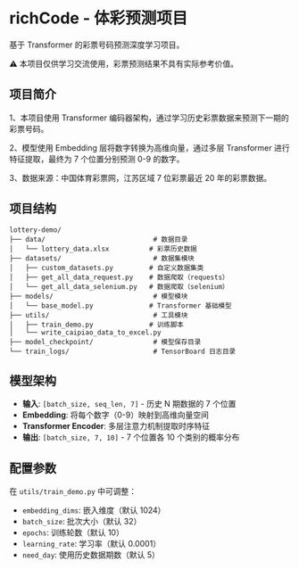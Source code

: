 # richCode - 体彩预测项目

基于 Transformer 的彩票号码预测深度学习项目。 

⚠️ 本项目仅供学习交流使用，彩票预测结果不具有实际参考价值。

## 项目简介

1、本项目使用 Transformer 编码器架构，通过学习历史彩票数据来预测下一期的彩票号码。

2、模型使用 Embedding 层将数字转换为高维向量，通过多层 Transformer 进行特征提取，最终为 7 个位置分别预测 0-9 的数字。

3、数据来源：中国体育彩票网，江苏区域 7 位彩票最近 20 年的彩票数据。

## 项目结构

```
lottery-demo/
├── data/                           # 数据目录
│   └── lottery_data.xlsx          # 彩票历史数据
├── datasets/                       # 数据集模块
│   ├── custom_datasets.py         # 自定义数据集类
│   ├── get_all_data_request.py    # 数据爬取（requests）
│   └── get_all_data_selenium.py   # 数据爬取（selenium）
├── models/                         # 模型模块
│   └── base_model.py              # Transformer 基础模型
├── utils/                          # 工具模块
│   ├── train_demo.py              # 训练脚本
│   └── write_caipiao_data_to_excel.py
├── model_checkpoint/               # 模型保存目录
└── train_logs/                     # TensorBoard 日志目录
```

## 模型架构

- **输入**: `[batch_size, seq_len, 7]` - 历史 N 期数据的 7 个位置
- **Embedding**: 将每个数字（0-9）映射到高维向量空间
- **Transformer Encoder**: 多层注意力机制提取时序特征
- **输出**: `[batch_size, 7, 10]` - 7 个位置各 10 个类别的概率分布


## 配置参数

在 `utils/train_demo.py` 中可调整：

- `embedding_dims`: 嵌入维度（默认 1024）
- `batch_size`: 批次大小（默认 32）
- `epochs`: 训练轮数（默认 10）
- `learning_rate`: 学习率（默认 0.0001）
- `need_day`: 使用历史数据期数（默认 5）